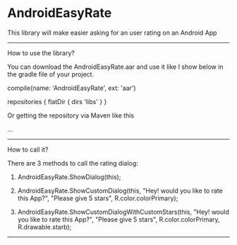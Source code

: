 # AndroidEasyRate

This library will make easier asking for an user rating on an Android App

--------------------
How to use the library?

You can download the AndroidEasyRate.aar and use it like I show below in the gradle file of your project.

 compile(name: 'AndroidEasyRate', ext: 'aar')

 repositories {
        flatDir {
            dirs 'libs'
        }
    }
    
Or getting the repository via Maven like this

...

--------------------
How to call it?

There are 3 methods to call the rating dialog:

1) AndroidEasyRate.ShowDialog(this);

2) AndroidEasyRate.ShowCustomDialog(this,
                "Hey! would you like to rate this App?",
                "Please give 5 stars",
                R.color.colorPrimary);

3) AndroidEasyRate.ShowCustomDialogWithCustomStars(this,
                "Hey! would you like to rate this App?",
                "Please give 5 stars",
                R.color.colorPrimary,
                R.drawable.starb);

--------------------
